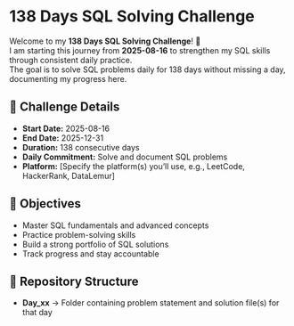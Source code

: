 # 138 Days SQL Solving Challenge  

Welcome to my **138 Days SQL Solving Challenge**! 🚀  
I am starting this journey from **2025-08-16** to strengthen my SQL skills through consistent daily practice.  
The goal is to solve SQL problems daily for 138 days without missing a day, documenting my progress here.  

## 📅 Challenge Details  
- **Start Date:** 2025-08-16  
- **End Date:** 2025-12-31  
- **Duration:** 138 consecutive days  
- **Daily Commitment:** Solve and document SQL problems  
- **Platform:** [Specify the platform(s) you’ll use, e.g., LeetCode, HackerRank, DataLemur]  

## 📌 Objectives  
- Master SQL fundamentals and advanced concepts  
- Practice problem-solving skills  
- Build a strong portfolio of SQL solutions  
- Track progress and stay accountable  

## 📂 Repository Structure  
- **Day_xx** → Folder containing problem statement and solution file(s) for that day  
 

 
